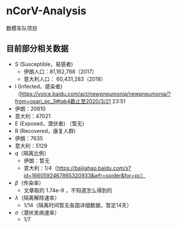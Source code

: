 # nCorV-Analysis
数模车队项目
## 目前部分相关数据
- S (Susceptible，易感者)   
  - 伊朗人口：81,162,788（2017）
  - 意大利人口： 60,431,283（2018）
-  I (Infected，感染者) （https://voice.baidu.com/act/newpneumonia/newpneumonia/?from=osari_pc_3#tab4截止至2020/3/21 23:51
  - 伊朗：20610
  - 意大利：47021
-  E (Exposed，潜伏者) （暂无）
-  R (Recovered，康复人群) 
  - 伊朗：7635
  - 意大利：5129
- q（隔离比例）
  - 伊朗：暂无
  - 意大利：1/4（https://baijiahao.baidu.com/s?id=1660592467865320933&wfr=spider&for=pc）
- $\beta$（传染率）
  - 文章取的 1.74e-9 ，不知道怎么得到的
- $\lambda$（隔离解除速率）
  - 1/14（隔离时间暂无各国详细数据，暂定14天）
- $\sigma$（潜伏发病速率）
  - 1/7
